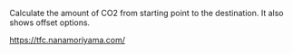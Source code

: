 Calculate the amount of CO2 from starting point to the destination. 
It also shows offset options.

https://tfc.nanamoriyama.com/

